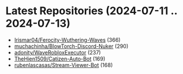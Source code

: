 # Latest Repositories (2024-07-11 .. 2024-07-13)

- [Irismar04/Ferocity-Wuthering-Waves](https://github.com/Irismar04/Ferocity-Wuthering-Waves) (366)
- [muchachinha/BlowTorch-Discord-Nuker](https://github.com/muchachinha/BlowTorch-Discord-Nuker) (290)
- [adonity/WaveRobloxExecutor](https://github.com/adonity/WaveRobloxExecutor) (237)
- [TheHien1509/Catizen-Auto-Bot](https://github.com/TheHien1509/Catizen-Auto-Bot) (169)
- [rubenlascasas/Stream-Viewer-Bot](https://github.com/rubenlascasas/Stream-Viewer-Bot) (168)
